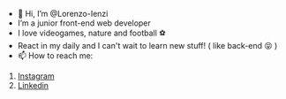 - 👋 Hi, I’m @Lorenzo-Ienzi
- I’m a junior front-end web developer
- I love videogames, nature and football ⚽
- React in my daily and I can't wait to learn new stuff! ( like back-end 😝 )
- 📫 How to reach me: 
 1. [Instagram](https://www.instagram.com/_lollos_/) 
 2. [Linkedin](https://www.linkedin.com/in/lorenzo-ienzi-70a7341b6/)
